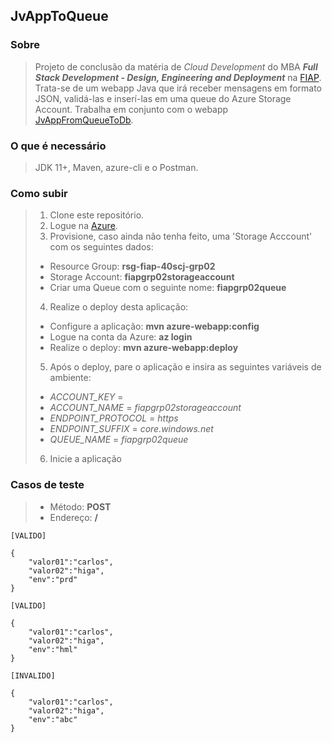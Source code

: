## JvAppToQueue

### Sobre
> Projeto de conclusão da matéria de *Cloud Development* do MBA ***Full Stack Development - Design, Engineering and Deployment*** na [FIAP](https://www.fiap.com.br/).
> Trata-se de um webapp Java que irá receber mensagens em formato JSON, validá-las e inserí-las em uma queue do Azure Storage Account.
> Trabalha em conjunto com o webapp [JvAppFromQueueToDb](https://github.com/EvandroHiga/jvappfromqueuetodb).

### O que é necessário
> JDK 11+, Maven, azure-cli e o Postman.

### Como subir
> 1. Clone este repositório.
> 2. Logue na [Azure](https://portal.azure.com).
> 3. Provisione, caso ainda não tenha feito, uma 'Storage Acccount' com os seguintes dados:
> - Resource Group: **rsg-fiap-40scj-grp02**
> - Storage Account: **fiapgrp02storageaccount**
> - Criar uma Queue com o seguinte nome: **fiapgrp02queue**
> 4. Realize o deploy desta aplicação:
> - Configure a aplicação: **mvn azure-webapp:config**
> - Logue na conta da Azure: **az login**
> - Realize o deploy: **mvn azure-webapp:deploy**
> 5. Após o deploy, pare o aplicação e insira as seguintes variáveis de ambiente:
> - *ACCOUNT_KEY* = *<TOKEN-DO-STORAGE-ACCOUNT>*
> - *ACCOUNT_NAME* = *fiapgrp02storageaccount*
> - *ENDPOINT_PROTOCOL* = *https*
> - *ENDPOINT_SUFFIX* = *core.windows.net*
> - *QUEUE_NAME* = *fiapgrp02queue*
> 6. Inicie a aplicação

### Casos de teste
> - Método: **POST**
> - Endereço: **/**

```
[VALIDO]

{
    "valor01":"carlos",
    "valor02":"higa",
    "env":"prd"
}
```

```
[VALIDO]

{
    "valor01":"carlos",
    "valor02":"higa",
    "env":"hml"
}
```

```
[INVALIDO]

{
    "valor01":"carlos",
    "valor02":"higa",
    "env":"abc"
}
```

